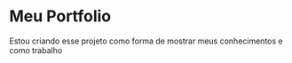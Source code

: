 # Meu Portfolio

Estou criando esse projeto como forma de mostrar meus conhecimentos e como trabalho
